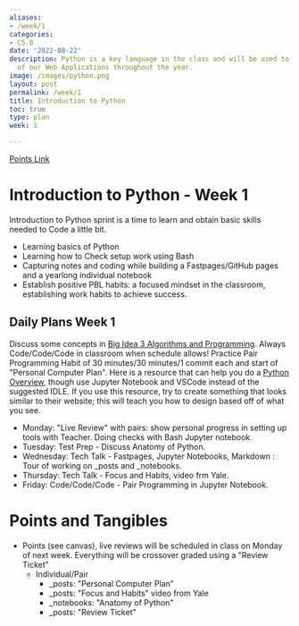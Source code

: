 ```yaml
---
aliases:
- /week/1
categories:
- C5.0
date: '2022-08-22'
description: Python is a key language in the class and will be used to build the backend
  of our Web Applications throughout the year.
image: /images/python.png
layout: post
permalink: /week/1
title: Introduction to Python
toc: true
type: plan
week: 1

---
```


[Points Link](https://github.com/nighthawkcoders/APCSP/issues/21)

# Introduction to Python - Week 1
Introduction to Python sprint is a time to learn and obtain basic skills needed to Code a little bit.  
- Learning basics of Python
- Learning how to Check setup work using Bash
- Capturing notes and coding while building a Fastpages/GitHub pages and a yearlong individual notebook
- Establish positive PBL habits: a focused mindset in the classroom, establishing work habits to achieve success.

## Daily Plans Week 1
Discuss some concepts in [Big Idea 3 Algorithms and Programming](https://apclassroom.collegeboard.org/103/home?unit=3).  Always Code/Code/Code in classroom when schedule allows!  Practice Pair Programming Habit of 30 minutes/30 minutes/1 commit each and start of "Personal Computer Plan".  Here is a resource that can help you do a [Python Overview](https://www.afterhoursprogramming.com/tutorial/python/python-overview/), though use Jupyter Notebook and VSCode instead of the suggested IDLE.  If you use this resource, try to create something that looks similar to their website; this will teach you how to design based off of what you see.
- Monday: "Live Review" with pairs: show personal progress in setting up tools with Teacher.  Doing checks with Bash Jupyter notebook.
- Tuesday: Test Prep - Discuss Anatomy of Python.  
- Wednesday: Tech Talk - Fastpages, Jupyter Notebooks, Markdown	: Tour of working on _posts and _notebooks.
- Thursday: Tech Talk - Focus and Habits, video frm Yale.
- Friday: Code/Code/Code - Pair Programming in Jupyter Notebook.  

# Points and Tangibles
- Points (see canvas), live reviews will be scheduled in class on Monday of next week.  Everything will be crossover graded using a "Review Ticket"
    - Individual/Pair
        - _posts: "Personal Computer Plan"
        - _posts: "Focus and Habits" video from Yale
        - _notebooks: "Anatomy of Python"
        - _posts: "Review Ticket"